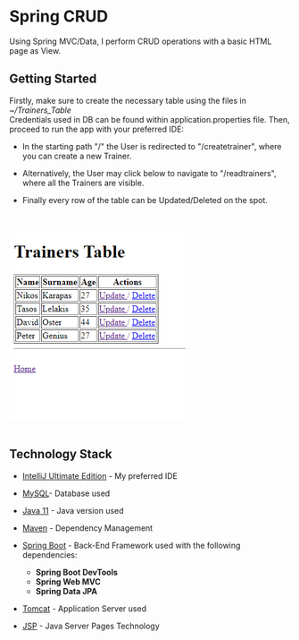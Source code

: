 # Spring CRUD

Using Spring MVC/Data, I perform CRUD operations with a basic HTML page as View.

## Getting Started

Firstly, make sure to create the necessary table using the files in *~/Trainers_Table* <br>
Credentials used in DB can be found within application.properties file.
Then, proceed to run the app with your preferred IDE:

- In the starting path "/" the User is redirected to "/createtrainer", where you can create a new Trainer.

- Alternatively, the User may click below to navigate to "/readtrainers", where all the Trainers are visible.

- Finally every row of the table can be Updated/Deleted on the spot.

<br></br>
<img src="Trainers.png" alt="Trainers Table">
<br></br>

## Technology Stack


* [IntelliJ Ultimate Edition](https://www.jetbrains.com/idea/) - My preferred IDE
* [MySQL](https://www.mysql.com/)- Database used
* [Java 11](https://www.oracle.com/java/technologies/javase-jdk11-downloads.html) - Java version used
* [Maven](https://maven.apache.org/) - Dependency Management
* [Spring Boot](https://spring.io/projects/spring-boot) - Back-End Framework used with the following dependencies:

    * **Spring Boot DevTools**
    * **Spring Web MVC**
    * **Spring Data JPA**
    

* [Tomcat](http://tomcat.apache.org/) - Application Server used
* [JSP](https://www.oracle.com/java/technologies/jspt.html) - Java Server Pages Technology




